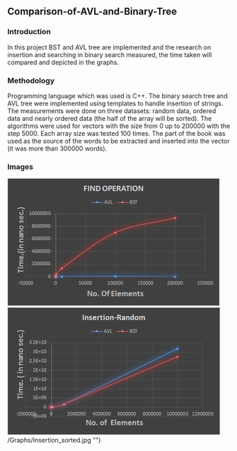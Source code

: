 ## Comparison-of-AVL-and-Binary-Tree

### Introduction
In this project BST and AVL tree are implemented and the research on insertion and searching in binary search measured, the time taken will compared and depicted in the graphs.

### Methodology
Programming language which was used is C++. The binary search tree and AVL tree were implemented using templates to handle insertion of strings. The measurements were done on three datasets: random data, ordered data and nearly ordered data (the half of the array will be sorted). The algorithms were used for vectors with the size from 0 up to 200000 with the step 5000. Each array size was tested 100 times. The part of the book was used as the source of the words to be extracted and inserted into the vector (it was more than 300000 words).


### Images
![](/Graphs/Find_operation.jpg "")
![](/Graphs/Insertion_Random.jpg "")
![]()/Graphs/Insertion_sorted.jpg "")
